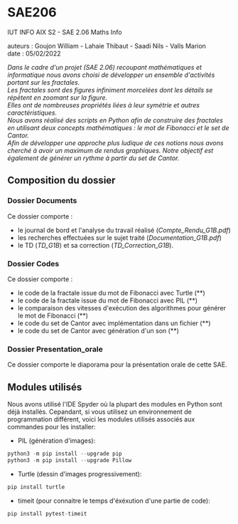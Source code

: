 # SAE206
IUT INFO AIX S2 - SAE 2.06 Maths Info  
 
auteurs : Goujon William - Lahaie Thibaut - Saadi Nils - Valls Marion  
date : 05/02/2022  

*Dans le cadre d'un projet (SAE 2.06) recoupant mathématiques et informatique nous avons choisi de développer un ensemble d'activités portant sur les fractales.  
Les fractales sont des figures infiniment morcelées dont les détails se répètent en zoomant sur la figure.  
Elles ont de nombreuses propriétés liées à leur symétrie et autres caractéristiques.  
Nous avons réalisé des scripts en Python afin de construire des fractales en utilisant deux concepts mathématiques : le mot de Fibonacci et le set de Cantor.  
Afin de développer une approche plus ludique de ces notions nous avons cherché à avoir un maximum de rendus graphiques. Notre objectif est également de générer un rythme à partir du set de Cantor.*

## Composition du dossier
### Dossier Documents
Ce dossier comporte : 
- le journal de bord et l'analyse du travail réalisé (*Compte_Rendu_G1B.pdf*)
- les recherches effectuées sur le sujet traité (*Documentation_G1B.pdf*)
- le TD (*TD_G1B*) et sa correction (*TD_Correction_G1B*).  
### Dossier Codes
Ce dossier comporte :
- le code de la fractale issue du mot de Fibonacci avec Turtle (**)
- le code de la fractale issue du mot de Fibonacci avec PIL (**)
- le comparaison des vitesses d'exécution des algorithmes pour générer le mot de Fibonacci (**)
- le code du set de Cantor avec implémentation dans un fichier (**)
- le code du set de Cantor avec génération d'un son (**)

### Dossier Presentation_orale
Ce dossier comporte le diaporama pour la présentation orale de cette SAE.  

## Modules utilisés
Nous avons utilisé l'IDE Spyder où la plupart des modules en Python sont déjà installés.
Cepandant, si vous utilisez un environnement de programmation différent, voici les modules utilisés associés aux commandes pour les installer:
- PIL (génération d'images):  
```python
python3 -m pip install --upgrade pip  
python3 -m pip install --upgrade Pillow
```
- Turtle (dessin d'images progressivement):
```python
pip install turtle
```
- timeit (pour connaitre le temps d'éxéxution d'une partie de code):
```python
pip install pytest-timeit
```


